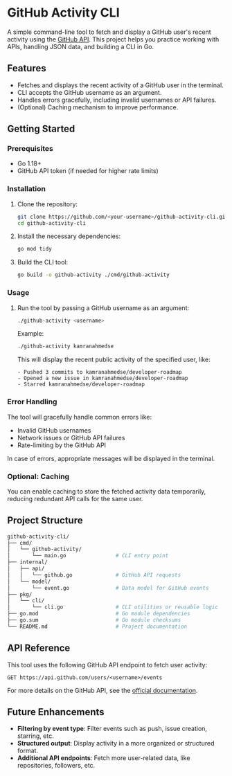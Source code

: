 # GitHub Activity CLI

A simple command-line tool to fetch and display a GitHub user's recent activity using the [GitHub API](https://docs.github.com/en/rest/reference/activity). This project helps you practice working with APIs, handling JSON data, and building a CLI in Go.

## Features

- Fetches and displays the recent activity of a GitHub user in the terminal.
- CLI accepts the GitHub username as an argument.
- Handles errors gracefully, including invalid usernames or API failures.
- (Optional) Caching mechanism to improve performance.

## Getting Started

### Prerequisites

- Go 1.18+
- GitHub API token (if needed for higher rate limits)

### Installation

1. Clone the repository:

   ```bash
   git clone https://github.com/<your-username>/github-activity-cli.git
   cd github-activity-cli
   ```

2. Install the necessary dependencies:

   ```bash
   go mod tidy
   ```

3. Build the CLI tool:

   ```bash
   go build -o github-activity ./cmd/github-activity
   ```

### Usage

1. Run the tool by passing a GitHub username as an argument:

   ```bash
   ./github-activity <username>
   ```

   Example:

   ```bash
   ./github-activity kamranahmedse
   ```

   This will display the recent public activity of the specified user, like:

   ```
   - Pushed 3 commits to kamranahmedse/developer-roadmap
   - Opened a new issue in kamranahmedse/developer-roadmap
   - Starred kamranahmedse/developer-roadmap
   ```

### Error Handling

The tool will gracefully handle common errors like:

- Invalid GitHub usernames
- Network issues or GitHub API failures
- Rate-limiting by the GitHub API

In case of errors, appropriate messages will be displayed in the terminal.

### Optional: Caching

You can enable caching to store the fetched activity data temporarily, reducing redundant API calls for the same user.

## Project Structure

```bash
github-activity-cli/
├── cmd/
│   └── github-activity/
│       └── main.go                # CLI entry point
├── internal/
│   ├── api/
│   │   └── github.go              # GitHub API requests
│   └── model/
│       └── event.go               # Data model for GitHub events
├── pkg/
│   └── cli/
│       └── cli.go                 # CLI utilities or reusable logic
├── go.mod                         # Go module dependencies
├── go.sum                         # Go module checksums
└── README.md                      # Project documentation
```

## API Reference

This tool uses the following GitHub API endpoint to fetch user activity:

```
GET https://api.github.com/users/<username>/events
```

For more details on the GitHub API, see the [official documentation](https://docs.github.com/en/rest/reference/activity).

## Future Enhancements

- **Filtering by event type**: Filter events such as push, issue creation, starring, etc.
- **Structured output**: Display activity in a more organized or structured format.
- **Additional API endpoints**: Fetch more user-related data, like repositories, followers, etc.
